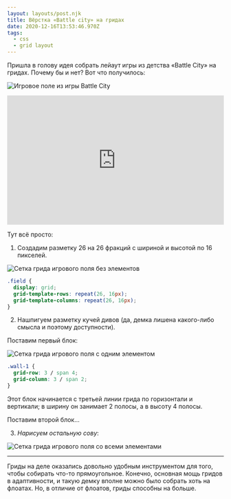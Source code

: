 ```yaml
---
layout: layouts/post.njk
title: Вёрстка «Battle city» на гридах
date: 2020-12-16T13:53:46.970Z
tags:
  - css
  - grid layout
---
```

Пришла в голову идея собрать лейаут игры из детства «Battle City» на гридах. Почему бы и нет? Вот что получилось:

![Игровое поле из игры Battle City](/images/1-tp9iififqxpitv1vyfzebq.png "Игровое поле из игры Battle City")

<iframe height="300" style="width: 100%;" scrolling="no" title="Battle city grid layout" src="https://codepen.io/juwain/embed/xYryva?height=300&theme-id=9939&default-tab=css,result" frameborder="no" loading="lazy" allowtransparency="true" allowfullscreen="true">
  See the Pen <a href='https://codepen.io/juwain/pen/xYryva'>Battle city grid layout</a> by juwain
  (<a href='https://codepen.io/juwain'>@juwain</a>) on <a href='https://codepen.io'>CodePen</a>.
</iframe>

Тут всё просто:

1. Создадим разметку 26 на 26 фракций с шириной и высотой по 16 пикселей.

![Сетка грида игрового поля без элементов](/images/1-2wftcgddjkxd4nwfhuh19q.png "Сетка грида игрового поля без элементов")

```css
.field {
  display: grid;
  grid-template-rows: repeat(26, 16px);
  grid-template-columns: repeat(26, 16px);
}
```

2. Нашпигуем разметку кучей дивов (да, демка лишена какого-либо смысла и поэтому доступности).

Поставим первый блок:

![Сетка грида игрового поля с одним элементом](/images/1-e_h_qbx0fgdulntherdwnw.png "Сетка грида игрового поля с одним элементом")

```css
.wall-1 {
  grid-row: 3 / span 4;
  grid-column: 3 / span 2;
}
```

Этот блок начинается с третьей линии грида по горизонтали и вертикали; в ширину он занимает 2 полосы, а в высоту 4 полосы.

Поставим второй блок…

3. *Нарисуем остальную сову*:

![Сетка грида игрового поля со всеми элементами](/images/1-mb71mzdkiis1175bdb-nhw.png "Сетка грида игрового поля со всеми элементами")

---

Гриды на деле оказались довольно удобным инструментом для того, чтобы собирать что-то прямоугольное. Конечно, основная мощь гридов в адаптивности, и такую демку вполне можно было собрать хоть на флоатах. Но, в отличие от флоатов, гриды способны на больше.